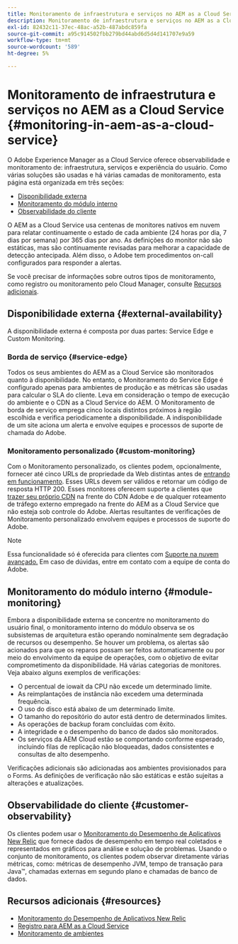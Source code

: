 ```yaml
---
title: Monitoramento de infraestrutura e serviços no AEM as a Cloud Service
description: Monitoramento de infraestrutura e serviços no AEM as a Cloud Service
exl-id: 82432c11-37ec-48ac-a52b-487abdc859fa
source-git-commit: a95c914502fbb279bd44abd6d5d4d141707e9a59
workflow-type: tm+mt
source-wordcount: '589'
ht-degree: 5%

---
```


# Monitoramento de infraestrutura e serviços no AEM as a Cloud Service {#monitoring-in-aem-as-a-cloud-service}

O Adobe Experience Manager as a Cloud Service oferece observabilidade e monitoramento de: infraestrutura, serviços e experiência do usuário. Como várias soluções são usadas e há várias camadas de monitoramento, esta página está organizada em três seções:

* [Disponibilidade externa](#external-availability)
* [Monitoramento do módulo interno](#module-monitoring)
* [Observabilidade do cliente](#customer-observability)

O AEM as a Cloud Service usa centenas de monitores nativos em nuvem para relatar continuamente o estado de cada ambiente (24 horas por dia, 7 dias por semana) por 365 dias por ano. As definições do monitor não são estáticas, mas são continuamente revisadas para melhorar a capacidade de detecção antecipada. Além disso, o Adobe tem procedimentos on-call configurados para responder a alertas.

Se você precisar de informações sobre outros tipos de monitoramento, como registro ou monitoramento pelo Cloud Manager, consulte [Recursos adicionais](#resources).

## Disponibilidade externa {#external-availability}

A disponibilidade externa é composta por duas partes: Service Edge e Custom Monitoring.

### Borda de serviço {#service-edge}

Todos os seus ambientes do AEM as a Cloud Service são monitorados quanto à disponibilidade. No entanto, o Monitoramento do Service Edge é configurado apenas para ambientes de produção e as métricas são usadas para calcular o SLA do cliente. Leva em consideração o tempo de execução do ambiente e o CDN as a Cloud Service do AEM. O Monitoramento de borda de serviço emprega cinco locais distintos próximos à região escolhida e verifica periodicamente a disponibilidade. A indisponibilidade de um site aciona um alerta e envolve equipes e processos de suporte de chamada do Adobe.

### Monitoramento personalizado {#custom-monitoring}

Com o Monitoramento personalizado, os clientes podem, opcionalmente, fornecer até cinco URLs de propriedade da Web distintas antes de [entrando em funcionamento](/help/journey-migration/go-live.md). Esses URLs devem ser válidos e retornar um código de resposta HTTP 200. Esses monitores oferecem suporte a clientes que [trazer seu próprio CDN](/help/implementing/dispatcher/cdn.md#point-to-point-CDN) na frente do CDN Adobe e de qualquer roteamento de tráfego externo empregado na frente do AEM as a Cloud Service que não esteja sob controle do Adobe. Alertas resultantes de verificações de Monitoramento personalizado envolvem equipes e processos de suporte do Adobe.

>[!NOTE]
>
> Essa funcionalidade só é oferecida para clientes com [Suporte na nuvem avançado.](https://experienceleague.adobe.com/docs/support-resources/data-sheets/overview.html#support-add-ons) Em caso de dúvidas, entre em contato com a equipe de conta do Adobe.

## Monitoramento do módulo interno {#module-monitoring}

Embora a disponibilidade externa se concentre no monitoramento do usuário final, o monitoramento interno do módulo observa se os subsistemas de arquitetura estão operando nominalmente sem degradação de recursos ou desempenho. Se houver um problema, os alertas são acionados para que os reparos possam ser feitos automaticamente ou por meio do envolvimento da equipe de operações, com o objetivo de evitar comprometimento da disponibilidade. Há várias categorias de monitores. Veja abaixo alguns exemplos de verificações:

* O percentual de iowait da CPU não excede um determinado limite.
* As reimplantações de instância não excedem uma determinada frequência.
* O uso do disco está abaixo de um determinado limite.
* O tamanho do repositório do autor está dentro de determinados limites.
* As operações de backup foram concluídas com êxito.
* A integridade e o desempenho do banco de dados são monitorados.
* Os serviços da AEM Cloud estão se comportando conforme esperado, incluindo filas de replicação não bloqueadas, dados consistentes e consultas de alto desempenho.

Verificações adicionais são adicionadas aos ambientes provisionados para o Forms. As definições de verificação não são estáticas e estão sujeitas a alterações e atualizações.

## Observabilidade do cliente {#customer-observability}

Os clientes podem usar o [Monitoramento do Desempenho de Aplicativos New Relic](https://experienceleague.adobe.com/docs/experience-manager-cloud-service/content/implementing/using-cloud-manager/user-access-new-relic.html) que fornece dados de desempenho em tempo real coletados e representados em gráficos para análise e solução de problemas. Usando o conjunto de monitoramento, os clientes podem observar diretamente várias métricas, como: métricas de desempenho JVM, tempo de transação para Java™, chamadas externas em segundo plano e chamadas de banco de dados.

## Recursos adicionais {#resources}

* [Monitoramento do Desempenho de Aplicativos New Relic](https://experienceleague.adobe.com/docs/experience-manager-cloud-service/content/implementing/using-cloud-manager/user-access-new-relic.html)
* [Registro para AEM as a Cloud Service](https://experienceleague.adobe.com/docs/experience-manager-cloud-service/content/implementing/developing/logging.html)
* [Monitoramento de ambientes](https://experienceleague.adobe.com/docs/experience-manager-cloud-manager/content/using/monitoring-environments.html)
